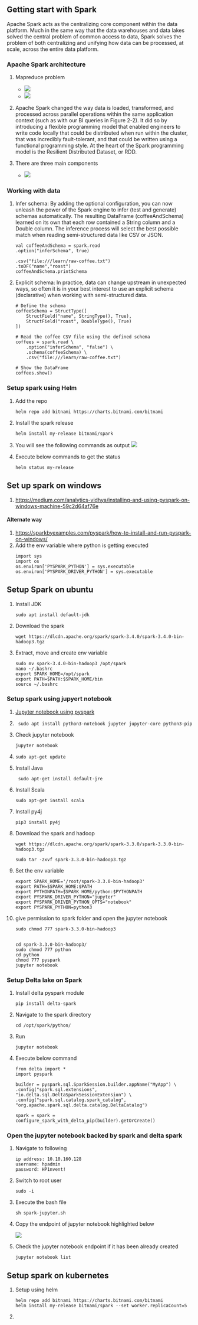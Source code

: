 ## Getting start with Spark
Apache Spark acts as the centralizing core component within the data platform. Much in the same way that the data warehouses and data lakes solved the central problem of common access to data, Spark solves the problem of both centralizing and unifying how data can be processed, at scale, across the entire data platform. 


### Apache Spark architecture
1. Mapreduce problem
    - ![](problem.png)
    - ![](mapr.png)
2. Apache Spark changed the way data is loaded, transformed, and processed across parallel operations within the same application context (such as with our BI queries in Figure 2-2). It did so by introducing a flexible programming model that enabled engineers to write code locally that could be distributed when run within the cluster, that was incredibly fault-tolerant, and that could be written using a functional programming style. At the heart of the Spark programming model is the Resilient Distributed Dataset, or RDD.

3. There are three main components
    - ![](spark-components.png)

### Working with data
1. Infer schema: By adding the optional configuration, you can now unleash the power of the Spark engine to infer (test and generate) schemas automatically. The resulting DataFrame (coffeeAndSchema) learned on its own that each row contained a String column and a Double column. The inference process will select the best possible match when reading semi-structured data like CSV or JSON.

    ```
    val coffeeAndSchema = spark.read
    .option("inferSchema", true)

    .csv("file:///learn/raw-coffee.txt")
    .toDF("name","roast")
    coffeeAndSchema.printSchema
    ```
2. Explicit schema:
In practice, data can change upstream in unexpected ways, so often it is in your best interest to use an explicit schema (declarative) when working with semi-structured data.
    ```
    # Define the schema
    coffeeSchema = StructType([
        StructField("name", StringType(), True),
        StructField("roast", DoubleType(), True)
    ])

    # Read the coffee CSV file using the defined schema
    coffees = spark.read \
        .option("inferSchema", "false") \
        .schema(coffeeSchema) \
        .csv("file:///learn/raw-coffee.txt")

    # Show the DataFrame
    coffees.show()
    ```

### Setup spark using Helm
1. Add the repo
    ```
    helm repo add bitnami https://charts.bitnami.com/bitnami
    ```

2. Install the spark release
    ```
    helm install my-release bitnami/spark
    ```
3. You will see the following commands as output
![](spark-helm.png)

4. Execute below commands to get the status 
    ```
    helm status my-release
    ```
## Set up spark on windows
1. https://medium.com/analytics-vidhya/installing-and-using-pyspark-on-windows-machine-59c2d64af76e
#### Alternate way
1. https://sparkbyexamples.com/pyspark/how-to-install-and-run-pyspark-on-windows/
2. Add the env variable where python is getting executed
    ```
    import sys
    import os
    os.environ['PYSPARK_PYTHON'] = sys.executable
    os.environ['PYSPARK_DRIVER_PYTHON'] = sys.executable
    ```
## Setup Spark on ubuntu
1. Install JDK
    ```
    sudo apt install default-jdk
    ```
2. Download the spark
    ```
    wget https://dlcdn.apache.org/spark/spark-3.4.0/spark-3.4.0-bin-hadoop3.tgz
    ```
3. Extract, move and create env variable
    ```
    sudo mv spark-3.4.0-bin-hadoop3 /opt/spark
    nano ~/.bashrc
    export SPARK_HOME=/opt/spark
    export PATH=$PATH:$SPARK_HOME/bin
    source ~/.bashrc
    ```
### Setup spark using jupyert notebook
1. [Jupyter notebook using pyspark](https://python.plainenglish.io/apache-spark-using-jupyter-in-linux-installation-and-setup-b2cacc6c7701)
2. ```
    sudo apt install python3-notebook jupyter jupyter-core python3-pip
    ```
2. Check jupyter notebook
    ```
    jupyter notebook
    ```
3.  ```
    sudo apt-get update
    ```
4. Install Java
    ```
     sudo apt-get install default-jre
     ```
5. Install Scala
    ```
    sudo apt-get install scala
    ```
6. Install py4j
    ```
    pip3 install py4j
    ```
7. Download the spark and hadoop
    ```
    wget https://dlcdn.apache.org/spark/spark-3.3.0/spark-3.3.0-bin-hadoop3.tgz
    ```

    ```
    sudo tar -zxvf spark-3.3.0-bin-hadoop3.tgz
    ```
8. Set the env variable
    ```
    export SPARK_HOME='/root/spark-3.3.0-bin-hadoop3'
    export PATH=$SPARK_HOME:$PATH
    export PYTHONPATH=$SPARK_HOME/python:$PYTHONPATH
    export PYSPARK_DRIVER_PYTHON="jupyter"
    export PYSPARK_DRIVER_PYTHON_OPTS="notebook"
    export PYSPARK_PYTHON=python3
    ```
9. give permission to spark folder and open the jupyter notebook
    ```
    sudo chmod 777 spark-3.3.0-bin-hadoop3
    ```
    ```
    
    cd spark-3.3.0-bin-hadoop3/
    sudo chmod 777 python
    cd python
    chmod 777 pyspark
    jupyter notebook
    ```

### Setup Delta lake on Spark
1. Install delta pyspark module
    ```
    pip install delta-spark 
    ```
2.  Navigate to the spark directory
    ```
    cd /opt/spark/python/
    ```
3. Run 
   ```
   jupyter notebook
   ```
4. Execute below command
    ```
    from delta import *
    import pyspark

    builder = pyspark.sql.SparkSession.builder.appName("MyApp") \
    .config("spark.sql.extensions", "io.delta.sql.DeltaSparkSessionExtension") \
    .config("spark.sql.catalog.spark_catalog", "org.apache.spark.sql.delta.catalog.DeltaCatalog")

    spark = spark = configure_spark_with_delta_pip(builder).getOrCreate()
    ```

### Open the jupyter notebook backed by spark and delta spark

1. Navigate to following
    ```
    ip address: 10.10.160.128
    username: hpadmin
    password: HP1nvent!
    ```
2. Switch to root user
    ```
    sudo -i
    ```
3. Execute the bash file
    ```
    sh spark-jupyter.sh
    ```
4. Copy the endpoint of jupyter notebook highlighted below

    ![](notebook1.png)  
5. Check the jupyter notebook endpoint if it has been already created
    ```
    jupyter notebook list
    ```


## Setup spark on kubernetes
1. Setup using helm
    ```
    helm repo add bitnami https://charts.bitnami.com/bitnami
    helm install my-release bitnami/spark --set worker.replicaCount=5
    ```
2. 